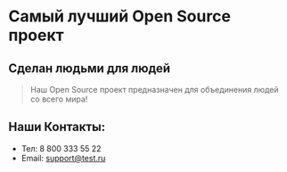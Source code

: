 # Самый лучший Open Source проект

## Сделан людьми для людей

> Наш Open Source проект предназначен для объединения людей со всего мира!

## Наши Контакты:
- Тел: 8 800 333 55 22
- Email: support@test.ru
